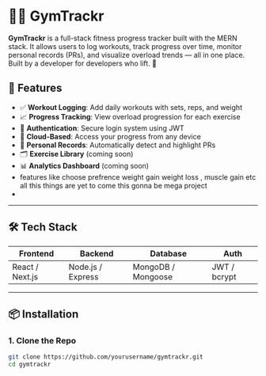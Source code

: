 # 🏋️‍♂️ GymTrackr

**GymTrackr** is a full-stack fitness progress tracker built with the MERN stack. It allows users to log workouts, track progress over time, monitor personal records (PRs), and visualize overload trends — all in one place. Built by a developer for developers who lift. 💪

## 🚀 Features

- ✅ **Workout Logging**: Add daily workouts with sets, reps, and weight
- 📈 **Progress Tracking**: View overload progression for each exercise
- 🔐 **Authentication**: Secure login system using JWT
- 💾 **Cloud-Based**: Access your progress from any device
- 🧠 **Personal Records**: Automatically detect and highlight PRs
- 🗂️ **Exercise Library** (coming soon)
- 📊 **Analytics Dashboard** (coming soon)
- features like choose prefrence weight gain weight loss , muscle gain etc all this things are yet to come this gonna be mega project
- 

---


## 🛠️ Tech Stack

| Frontend        | Backend         | Database      | Auth            |
|----------------|-----------------|---------------|-----------------|
| React / Next.js| Node.js / Express| MongoDB / Mongoose | JWT / bcrypt     |

---

## 📦 Installation

### 1. Clone the Repo

```bash
git clone https://github.com/yourusername/gymtrackr.git
cd gymtrackr

